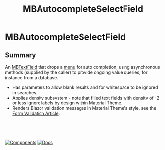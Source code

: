﻿---
uid: C.MBAutocompleteSelectField
title: MBAutocompleteSelectField
---
# MBAutocompleteSelectField

## Summary

An [MBTextField](xref:C.MBTextField) that drops a [menu](xref:C.MBMenu) for auto completion, using asynchronous methods (supplied by the caller) to
provide ongoing value queries, for instance from a database.

- Has parameters to allow blank results and for whitespace to be ignored in searches.
- Applies [density subsystem](xref:A.Density) - note that filled text fields with density of -2 or less ignore labels by design within Material Theme.
- Renders Blazor validation messages in Material Theme's style. see the [Form Validation Article](xref:A.FormValidation).

&nbsp;

&nbsp;

[![Components](https://img.shields.io/static/v1?label=Components&message=Plus&color=red)](xref:A.PlusComponents)
[![Docs](https://img.shields.io/static/v1?label=API%20Documentation&message=MBAutocompleteSelectField&color=brightgreen)](xref:Material.Blazor.MBAutocompleteSelectField)
